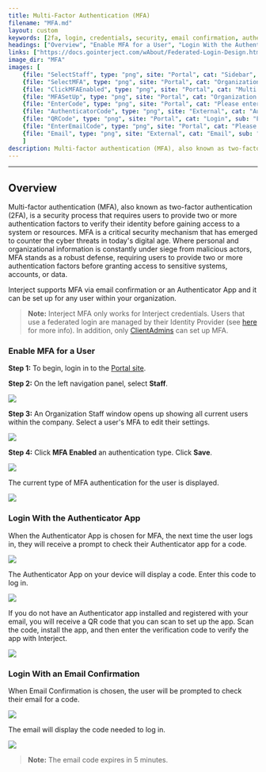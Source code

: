 ```yaml
---
title: Multi-Factor Authentication (MFA)
filename: "MFA.md"
layout: custom
keywords: [2fa, login, credentials, security, email confirmation, authenticator app]
headings: ["Overview", "Enable MFA for a User", "Login With the Authenticator App", "Login With an Email Confirmation"]
links: ["https://docs.gointerject.com/wAbout/Federated-Login-Design.html", "https://docs.gointerject.com/wPortal/INTERJECT-Roles.html#clientadmin-role", "https://portal.gointerject.com/login.html"]
image_dir: "MFA"
images: [
    {file: "SelectStaff", type: "png", site: "Portal", cat: "Sidebar", sub: "", report: "", ribbon: "", config: ""}, 
    {file: "SelectMFA", type: "png", site: "Portal", cat: "Organization Staff", sub: "", report: "", ribbon: "", config: ""}, 
    {file: "ClickMFAEnabled", type: "png", site: "Portal", cat: "Multi Factor Authentication", sub: "", report: "", ribbon: "", config: ""}, 
    {file: "MFASetUp", type: "png", site: "Portal", cat: "Organization Staff", sub: "", report: "", ribbon: "", config: ""}, 
    {file: "EnterCode", type: "png", site: "Portal", cat: "Please enter Authentication Code", sub: "", report: "", ribbon: "", config: ""}, 
    {file: "AuthenticatorCode", type: "png", site: "External", cat: "Authenticator", sub: "", report: "", ribbon: "", config: ""}, 
    {file: "QRCode", type: "png", site: "Portal", cat: "Login", sub: "Enable authenticator", report: "", ribbon: "", config: ""}, 
    {file: "EnterEmailCode", type: "png", site: "Portal", cat: "Please enter Authentication Code", sub: "", report: "", ribbon: "", config: ""}, 
    {file: "Email", type: "png", site: "External", cat: "Email", sub: "", report: "", ribbon: "", config: ""}
    ]
description: Multi-factor authentication (MFA), also known as two-factor authentication (2FA), is a security process that requires users to provide two or more authentication factors to verify their identity before gaining access to a system or resources.
---
```

* * *

## Overview

Multi-factor authentication (MFA), also known as two-factor authentication (2FA), is a security process that requires users to provide two or more authentication factors to verify their identity before gaining access to a system or resources. MFA is a critical security mechanism that has emerged to counter the cyber threats in today's digital age. Where personal and organizational information is constantly under siege from malicious actors, MFA stands as a robust defense, requiring users to provide two or more authentication factors before granting access to sensitive systems, accounts, or data.

Interject supports MFA via email confirmation or an Authenticator App and it can be set up for any user within your organization.

<blockquote class=highlight_note>
<b>Note:</b> Interject MFA only works for Interject credentials. Users that use a federated login are managed by their Identity Provider (see <a href="https://docs.gointerject.com/wAbout/Federated-Login-Design.html">here</a> for more info). In addition, only <a href="https://docs.gointerject.com/wPortal/INTERJECT-Roles.html#clientadmin-role">ClientAdmins</a> can set up MFA.
</blockquote>

### Enable MFA for a User

**Step 1:** To begin, login in to the [Portal site](https://portal.gointerject.com/login.html). 
<br>

**Step 2:** On the left navigation panel, select **Staff**.

![](/images/MFA/SelectStaff.png)
<br>

**Step 3:** An Organization Staff window opens up showing all current users within the company. Select a user's MFA to edit their settings.

![](/images/MFA/SelectMFA.png)
<br>

**Step 4:** Click **MFA Enabled** an authentication type. Click **Save**.

![](/images/MFA/ClickMFAEnabled.png)
<br>

The current type of MFA authentication for the user is displayed.

![](/images/MFA/MFASetUp.png)
<br>

### Login With the Authenticator App

When the Authenticator App is chosen for MFA, the next time the user logs in, they will receive a prompt to check their Authenticator app for a code.

![](/images/MFA/EnterCode.png)
<br>

The Authenticator App on your device will display a code. Enter this code to log in.

![](/images/MFA/AuthenticatorCode.png)
<br>

If you do not have an Authenticator app installed and registered with your email, you will receive a QR code that you can scan to set up the app. Scan the code, install the app, and then enter the verification code to verify the app with Interject.

![](/images/MFA/QRCode.png)
<br>

### Login With an Email Confirmation

When Email Confirmation is chosen, the user will be prompted to check their email for a code.

![](/images/MFA/EnterEmailCode.png)
<br>

The email will display the code needed to log in.

![](/images/MFA/Email.png)
<br>

<blockquote class=highlight_note>
<b>Note:</b> The email code expires in 5 minutes.
</blockquote>
<br>
